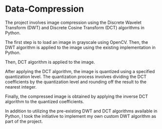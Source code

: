 # Data-Compression
The project involves image compression using the Discrete Wavelet Transform (DWT) and Discrete Cosine Transform (DCT) algorithms in Python.

The first step is to load an image in grayscale using OpenCV. Then, the DWT algorithm is applied to the image using the existing implementation in Python.

Then, DCT algorithm is applied to the image.

After applying the DCT algorithm, the image is quantized using a specified quantization level. The quantization process involves dividing the DCT coefficients by the quantization level and rounding off the result to the nearest integer.

Finally, the compressed image is obtained by applying the inverse DCT algorithm to the quantized coefficients.

In addition to utilizing the pre-existing DWT and DCT algorithms available in Python, I took the initiative to implement my own custom DWT algorithm as part of the project.
